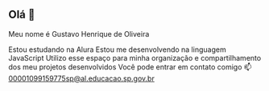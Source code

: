 ## Olá 👋
Meu nome é Gustavo Henrique de Oliveira

Estou estudando na Alura
Estou me desenvolvendo na linguagem JavaScript
Utilizo esse espaço para minha organização e compartilhamento dos meu projetos desenvolvidos
Você pode entrar em contato comigo 📫
00001099159775sp@al.educacao.sp.gov.br


